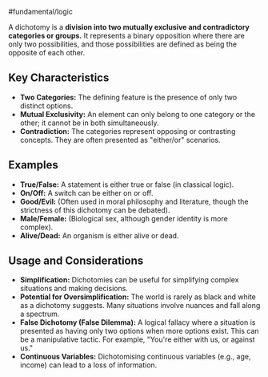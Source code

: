 #fundamental/logic 

A dichotomy is a **division into two mutually exclusive and contradictory categories or groups.** It represents a binary opposition where there are only two possibilities, and those possibilities are defined as being the opposite of each other.

## Key Characteristics

*   **Two Categories:** The defining feature is the presence of only two distinct options.
*   **Mutual Exclusivity:** An element can only belong to one category or the other; it cannot be in both simultaneously.
*   **Contradiction:** The categories represent opposing or contrasting concepts. They are often presented as "either/or" scenarios.

## Examples

*   **True/False:** A statement is either true or false (in classical logic).
*   **On/Off:** A switch can be either on or off.
*   **Good/Evil:** (Often used in moral philosophy and literature, though the strictness of this dichotomy can be debated).
*   **Male/Female:** (Biological sex, although gender identity is more complex).
*   **Alive/Dead:** An organism is either alive or dead.

## Usage and Considerations

*   **Simplification:** Dichotomies can be useful for simplifying complex situations and making decisions.
*   **Potential for Oversimplification:** The world is rarely as black and white as a dichotomy suggests. Many situations involve nuances and fall along a spectrum.
*   **False Dichotomy (False Dilemma):** A logical fallacy where a situation is presented as having only two options when more options exist. This can be a manipulative tactic. For example, "You're either with us, or against us."
*   **Continuous Variables:** Dichotomising continuous variables (e.g., age, income) can lead to a loss of information.